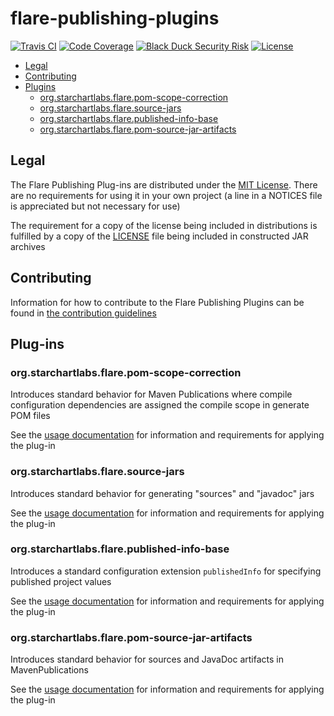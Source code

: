 # flare-publishing-plugins

[![Travis CI](https://img.shields.io/travis/StarChart-Labs/flare-publishing-plugins.svg?branch=master)](https://travis-ci.org/StarChart-Labs/flare-publishing-plugins) [![Code Coverage](https://img.shields.io/codecov/c/github/StarChart-Labs/flare-publishing-plugins.svg)](https://codecov.io/github/StarChart-Labs/flare-publishing-plugins) [![Black Duck Security Risk](https://copilot.blackducksoftware.com/github/groups/StarChart-Labs/locations/flare-publishing-plugins/public/results/branches/master/badge-risk.svg)](https://copilot.blackducksoftware.com/github/groups/StarChart-Labs/locations/flare-publishing-plugins/public/results/branches/master) [![License](https://img.shields.io/badge/License-MIT-blue.svg)](https://opensource.org/licenses/MIT)

* [Legal](#legal)
* [Contributing](#contributing)
* [Plugins](#plugins)
    * [org.starchartlabs.flare.pom-scope-correction](#org.starchartlabs.flare.pom-scope-correction)
    * [org.starchartlabs.flare.source-jars](#org.starchartlabs.flare.source-jars)
    * [org.starchartlabs.flare.published-info-base](#org.starchartlabs.flare.published-info-base)
    * [org.starchartlabs.flare.pom-source-jar-artifacts](#org.starchartlabs.flare.pom-source-jar-artifacts)

## Legal

The Flare Publishing Plug-ins are distributed under the [MIT License](https://opensource.org/licenses/MIT). There are no requirements for using it in your own project (a line in a NOTICES file is appreciated but not necessary for use)

The requirement for a copy of the license being included in distributions is fulfilled by a copy of the [LICENSE](./LICENSE) file being included in constructed JAR archives

## Contributing

Information for how to contribute to the Flare Publishing Plugins can be found in [the contribution guidelines](CONTRIBUTING.md)

## Plug-ins

### org.starchartlabs.flare.pom-scope-correction

Introduces standard behavior for Maven Publications where compile configuration dependencies are assigned the compile scope in generate POM files

See the [usage documentation](./doc/pom-scope-correction.md) for information and requirements for applying the plug-in

### org.starchartlabs.flare.source-jars

Introduces standard behavior for generating "sources" and "javadoc" jars

See the [usage documentation](./doc/source-jars.md) for information and requirements for applying the plug-in

### org.starchartlabs.flare.published-info-base

Introduces a standard configuration extension `publishedInfo` for specifying published project values

See the [usage documentation](./doc/published-info-base.md) for information and requirements for applying the plug-in

### org.starchartlabs.flare.pom-source-jar-artifacts

Introduces standard behavior for sources and JavaDoc artifacts in MavenPublications

See the [usage documentation](./doc/pom-source-jar-artifacts.md) for information and requirements for applying the plug-in
